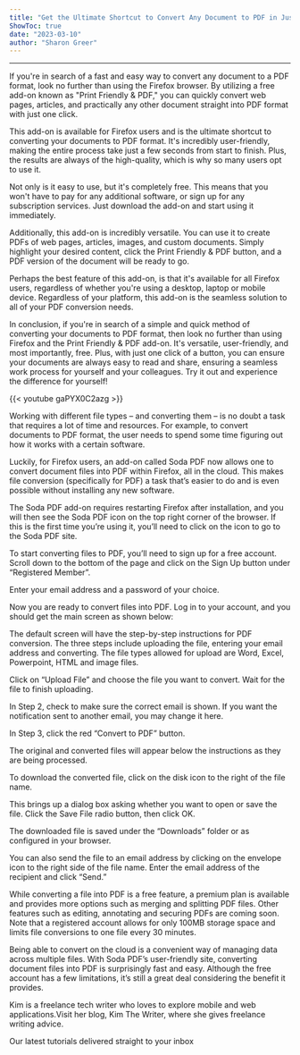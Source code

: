 ```yaml
---
title: "Get the Ultimate Shortcut to Convert Any Document to PDF in Just One Click with Firefox!"
ShowToc: true 
date: "2023-03-10"
author: "Sharon Greer"
---
```

*****
If you're in search of a fast and easy way to convert any document to a PDF format, look no further than using the Firefox browser. By utilizing a free add-on known as "Print Friendly & PDF," you can quickly convert web pages, articles, and practically any other document straight into PDF format with just one click. 

This add-on is available for Firefox users and is the ultimate shortcut to converting your documents to PDF format. It's incredibly user-friendly, making the entire process take just a few seconds from start to finish. Plus, the results are always of the high-quality, which is why so many users opt to use it.

Not only is it easy to use, but it's completely free. This means that you won't have to pay for any additional software, or sign up for any subscription services. Just download the add-on and start using it immediately. 

Additionally, this add-on is incredibly versatile. You can use it to create PDFs of web pages, articles, images, and custom documents. Simply highlight your desired content, click the Print Friendly & PDF button, and a PDF version of the document will be ready to go. 

Perhaps the best feature of this add-on, is that it's available for all Firefox users, regardless of whether you're using a desktop, laptop or mobile device. Regardless of your platform, this add-on is the seamless solution to all of your PDF conversion needs.

In conclusion, if you're in search of a simple and quick method of converting your documents to PDF format, then look no further than using Firefox and the Print Friendly & PDF add-on. It's versatile, user-friendly, and most importantly, free. Plus, with just one click of a button, you can ensure your documents are always easy to read and share, ensuring a seamless work process for yourself and your colleagues. Try it out and experience the difference for yourself!

{{< youtube gaPYX0C2azg >}} 



Working with different file types – and converting them – is no doubt a task that requires a lot of time and resources. For example, to convert documents to PDF format, the user needs to spend some time figuring out how it works with a certain software.
 
Luckily, for Firefox users, an add-on called Soda PDF now allows one to convert document files into PDF within Firefox, all in the cloud. This makes file conversion (specifically for PDF) a task that’s easier to do and is even possible without installing any new software.
 
The Soda PDF add-on requires restarting Firefox after installation, and you will then see the Soda PDF icon on the top right corner of the browser. If this is the first time you’re using it, you’ll need to click on the icon to go to the Soda PDF site.
 
To start converting files to PDF, you’ll need to sign up for a free account. Scroll down to the bottom of the page and click on the Sign Up button under “Registered Member”.
 

 
Enter your email address and a password of your choice.
 
Now you are ready to convert files into PDF. Log in to your account, and you should get the main screen as shown below:
 
The default screen will have the step-by-step instructions for PDF conversion. The three steps include uploading the file, entering your email address and converting. The file types allowed for upload are Word, Excel, Powerpoint, HTML and image files.
 
Click on “Upload File” and choose the file you want to convert. Wait for the file to finish uploading.
 
In Step 2, check to make sure the correct email is shown. If you want the notification sent to another email, you may change it here.
 
In Step 3, click the red “Convert to PDF” button.
 
The original and converted files will appear below the instructions as they are being processed.
 
To download the converted file, click on the disk icon to the right of the file name.
 
This brings up a dialog box asking whether you want to open or save the file. Click the Save File radio button, then click OK.
 
The downloaded file is saved under the “Downloads” folder or as configured in your browser.
 
You can also send the file to an email address by clicking on the envelope icon to the right side of the file name. Enter the email address of the recipient and click “Send.”
 
While converting a file into PDF is a free feature, a premium plan is available and provides more options such as merging and splitting PDF files. Other features such as editing, annotating and securing PDFs are coming soon. Note that a registered account allows for only 100MB storage space and limits file conversions to one file every 30 minutes.
 
Being able to convert on the cloud is a convenient way of managing data across multiple files. With Soda PDF’s user-friendly site, converting document files into PDF is surprisingly fast and easy. Although the free account has a few limitations, it’s still a great deal considering the benefit it provides.
 
Kim is a freelance tech writer who loves to explore mobile and web applications.Visit her blog, Kim The Writer, where she gives freelance writing advice.
 
Our latest tutorials delivered straight to your inbox




